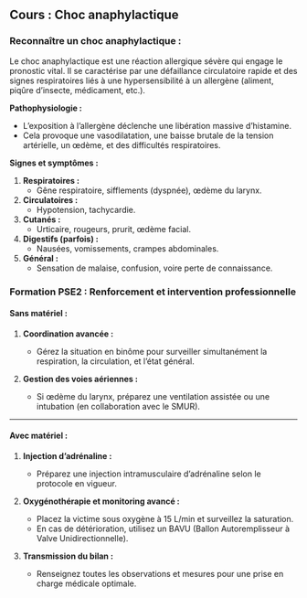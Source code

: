 ## **Cours : Choc anaphylactique**

### **Reconnaître un choc anaphylactique :**

Le choc anaphylactique est une réaction allergique sévère qui engage le pronostic vital. Il se caractérise par une défaillance circulatoire rapide et des signes respiratoires liés à une hypersensibilité à un allergène (aliment, piqûre d’insecte, médicament, etc.).

**Pathophysiologie :**

- L’exposition à l’allergène déclenche une libération massive d’histamine.
- Cela provoque une vasodilatation, une baisse brutale de la tension artérielle, un œdème, et des difficultés respiratoires.

**Signes et symptômes :**

1. **Respiratoires :**
    - Gêne respiratoire, sifflements (dyspnée), œdème du larynx.
2. **Circulatoires :**
    - Hypotension, tachycardie.
3. **Cutanés :**
    - Urticaire, rougeurs, prurit, œdème facial.
4. **Digestifs (parfois) :**
    - Nausées, vomissements, crampes abdominales.
5. **Général :**
    - Sensation de malaise, confusion, voire perte de connaissance.
### **Formation PSE2 : Renforcement et intervention professionnelle**

#### **Sans matériel :**

1. **Coordination avancée :**
    
    - Gérez la situation en binôme pour surveiller simultanément la respiration, la circulation, et l’état général.
2. **Gestion des voies aériennes :**
    
    - Si œdème du larynx, préparez une ventilation assistée ou une intubation (en collaboration avec le SMUR).

---

#### **Avec matériel :**

1. **Injection d’adrénaline :**
    
    - Préparez une injection intramusculaire d’adrénaline selon le protocole en vigueur.
2. **Oxygénothérapie et monitoring avancé :**
    
    - Placez la victime sous oxygène à 15 L/min et surveillez la saturation.
    - En cas de détérioration, utilisez un BAVU (Ballon Autoremplisseur à Valve Unidirectionnelle).
3. **Transmission du bilan :**
    
    - Renseignez toutes les observations et mesures pour une prise en charge médicale optimale.